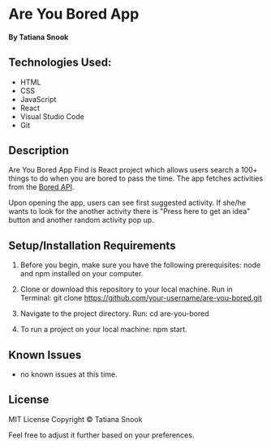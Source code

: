 # Are You Bored App

#### By Tatiana Snook

## Technologies Used:
* HTML
* CSS
* JavaScript
* React
* Visual Studio Code
* Git

## Description
Are You Bored App Find is React project which allows users search a 100+ things to do when you are bored to pass the time. The app fetches activities from the [Bored API](http://www.boredapi.com/api/activity/).

Upon opening the app, users can see first suggested activity. If she/he wants to look for the another activity there is "Press here to get an idea" button and another random activity pop up.


## Setup/Installation Requirements
1.  Before you begin, make sure you have the following prerequisites: node and npm installed on your computer.

2. Clone or download this repository to your local machine. Run in Terminal: git clone https://github.com/your-username/are-you-bored.git 

3. Navigate to the project directory. Run: cd are-you-bored

4. To run a project on your local machine: npm start. 

## Known Issues

* no known issues at this time.

## License

MIT License Copyright © Tatiana Snook

Feel free to adjust it further based on your preferences.